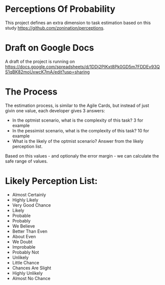 # Perceptions Of Probability
This project defines an extra dimension to task estimation based on this study https://github.com/zonination/perceptions.

# Draft on Google Docs
A draft of the project is running on https://docs.google.com/spreadsheets/d/1DDj2PIKxt8Pk0GD5m7FDDEv93QS1qBK82moUxwcK7mA/edit?usp=sharing

# The Process

The estimation process, is similar to the Agile Cards, but instead of just givin one value, each developer gives 3 answers:
- In the optmist scenario, what is the complexity of this task? 3 for example
- In the pessimist scenario, what is the complexity of this task? 10 for example
- What is the likely of the optmist scenario? Answer from the likely perception list.

Based on this values - and optionaly the error margin - we can calculate the safe range of values.

# Likely Perception List:

- Almost Certainly	
- Highly Likely	
- Very Good Chance	
- Likely	
- Probable	
- Probably	
- We Believe	 
- Better Than Even	
- About Even	
- We Doubt	
- Improbable	
- Probably Not	
- Unlikely	
- Little Chance	
- Chances Are Slight
- Highly Unlikely	
- Almost No Chance	

